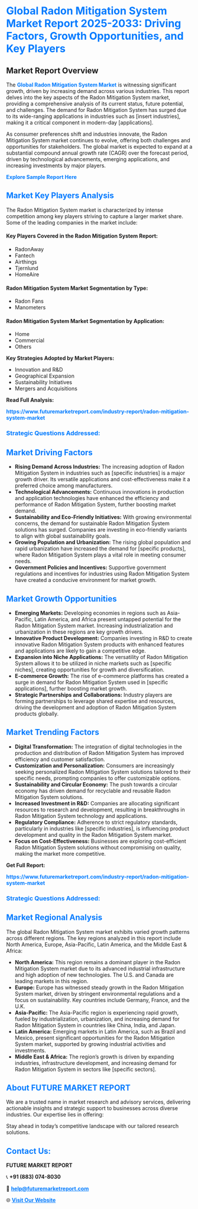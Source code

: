 <h1 style="color: #007BFF;">Global Radon Mitigation System Market Report 2025-2033: Driving Factors, Growth Opportunities, and Key Players</h1>

<section id="overview">
<h2>Market Report Overview</h2>
<p>The <a href="https://www.futuremarketreport.com/industry-report/radon-mitigation-system-market" style="color: #007BFF; text-decoration: none;"><strong>Global Radon Mitigation System Market</strong></a> is witnessing significant growth, driven by increasing demand across various industries. This report delves into the key aspects of the Radon Mitigation System market, providing a comprehensive analysis of its current status, future potential, and challenges. The demand for Radon Mitigation System has surged due to its wide-ranging applications in industries such as [insert industries], making it a critical component in modern-day [applications].</p>
<p>As consumer preferences shift and industries innovate, the Radon Mitigation System market continues to evolve, offering both challenges and opportunities for stakeholders. The global market is expected to expand at a substantial compound annual growth rate (CAGR) over the forecast period, driven by technological advancements, emerging applications, and increasing investments by major players.</p>
</section>

<section id="overview">
<p><a href="https://www.futuremarketreport.com/request-sample/reportId=59153" style="color: #007BFF; text-decoration: none;"><strong>Explore Sample Report Here</strong></a></p>
</section>

<section id="key-players">
<h2 style="color: #007BFF;">Market Key Players Analysis</h2>
<p>The Radon Mitigation System market is characterized by intense competition among key players striving to capture a larger market share. Some of the leading companies in the market include:</p>
<h4>Key Players Covered in the Radon Mitigation System Report:</h4>
<ul><li>RadonAway</li><li>Fantech</li><li>Airthings</li><li>Tjernlund</li><li>HomeAire</li></ul>
<h4>Radon Mitigation System Market Segmentation by Type:</h4>
<ul><li>Radon Fans</li><li>Manometers</li></ul>

<h4>Radon Mitigation System Market Segmentation by Application:</h4>
<ul><li>Home</li><li>Commercial</li><li>Others</li></ul>
<p><strong>Key Strategies Adopted by Market Players:</strong></p>
<ul>
<li>Innovation and R&D</li>
<li>Geographical Expansion</li>
<li>Sustainability Initiatives</li>
<li>Mergers and Acquisitions</li>
</ul>
</section>

<section>
<p><strong>Read Full Analysis: </strong></p><a href="https://www.futuremarketreport.com/industry-report/radon-mitigation-system-market" style="color: #007BFF; text-decoration: none;"><strong>https://www.futuremarketreport.com/industry-report/radon-mitigation-system-market</strong></a>
<h3 style="color: #007BFF;">Strategic Questions Addressed:</h3>
</section>

<section id="driving-factors">
<h2 style="color: #007BFF;">Market Driving Factors</h2>
<ul>
<li><strong>Rising Demand Across Industries:</strong> The increasing adoption of Radon Mitigation System in industries such as [specific industries] is a major growth driver. Its versatile applications and cost-effectiveness make it a preferred choice among manufacturers.</li>
<li><strong>Technological Advancements:</strong> Continuous innovations in production and application technologies have enhanced the efficiency and performance of Radon Mitigation System, further boosting market demand.</li>
<li><strong>Sustainability and Eco-Friendly Initiatives:</strong> With growing environmental concerns, the demand for sustainable Radon Mitigation System solutions has surged. Companies are investing in eco-friendly variants to align with global sustainability goals.</li>
<li><strong>Growing Population and Urbanization:</strong> The rising global population and rapid urbanization have increased the demand for [specific products], where Radon Mitigation System plays a vital role in meeting consumer needs.</li>
<li><strong>Government Policies and Incentives:</strong> Supportive government regulations and incentives for industries using Radon Mitigation System have created a conducive environment for market growth.</li>
</ul>
</section>

<section id="growth-opportunities">
<h2 style="color: #007BFF;">Market Growth Opportunities</h2>
<ul>
<li><strong>Emerging Markets:</strong> Developing economies in regions such as Asia-Pacific, Latin America, and Africa present untapped potential for the Radon Mitigation System market. Increasing industrialization and urbanization in these regions are key growth drivers.</li>
<li><strong>Innovative Product Development:</strong> Companies investing in R&D to create innovative Radon Mitigation System products with enhanced features and applications are likely to gain a competitive edge.</li>
<li><strong>Expansion into Niche Applications:</strong> The versatility of Radon Mitigation System allows it to be utilized in niche markets such as [specific niches], creating opportunities for growth and diversification.</li>
<li><strong>E-commerce Growth:</strong> The rise of e-commerce platforms has created a surge in demand for Radon Mitigation System used in [specific applications], further boosting market growth.</li>
<li><strong>Strategic Partnerships and Collaborations:</strong> Industry players are forming partnerships to leverage shared expertise and resources, driving the development and adoption of Radon Mitigation System products globally.</li>
</ul>
</section>

<section id="trending-factors">
<h2 style="color: #007BFF;">Market Trending Factors</h2>
<ul>
<li><strong>Digital Transformation:</strong> The integration of digital technologies in the production and distribution of Radon Mitigation System has improved efficiency and customer satisfaction.</li>
<li><strong>Customization and Personalization:</strong> Consumers are increasingly seeking personalized Radon Mitigation System solutions tailored to their specific needs, prompting companies to offer customizable options.</li>
<li><strong>Sustainability and Circular Economy:</strong> The push towards a circular economy has driven demand for recyclable and reusable Radon Mitigation System solutions.</li>
<li><strong>Increased Investment in R&D:</strong> Companies are allocating significant resources to research and development, resulting in breakthroughs in Radon Mitigation System technology and applications.</li>
<li><strong>Regulatory Compliance:</strong> Adherence to strict regulatory standards, particularly in industries like [specific industries], is influencing product development and quality in the Radon Mitigation System market.</li>
<li><strong>Focus on Cost-Effectiveness:</strong> Businesses are exploring cost-efficient Radon Mitigation System solutions without compromising on quality, making the market more competitive.</li>
</ul>
</section>

<section>
<p><strong>Get Full Report: </strong></p><a href="https://www.futuremarketreport.com/industry-report/radon-mitigation-system-market" style="color: #007BFF; text-decoration: none;"><strong>https://www.futuremarketreport.com/industry-report/radon-mitigation-system-market</strong></a>
<h3 style="color: #007BFF;">Strategic Questions Addressed:</h3>
</section>


<section id="regional-analysis">
<h2 style="color: #007BFF;">Market Regional Analysis</h2>
<p>The global Radon Mitigation System market exhibits varied growth patterns across different regions. The key regions analyzed in this report include North America, Europe, Asia-Pacific, Latin America, and the Middle East & Africa:</p>
<ul>
<li><strong>North America:</strong> This region remains a dominant player in the Radon Mitigation System market due to its advanced industrial infrastructure and high adoption of new technologies. The U.S. and Canada are leading markets in this region.</li>
<li><strong>Europe:</strong> Europe has witnessed steady growth in the Radon Mitigation System market, driven by stringent environmental regulations and a focus on sustainability. Key countries include Germany, France, and the U.K.</li>
<li><strong>Asia-Pacific:</strong> The Asia-Pacific region is experiencing rapid growth, fueled by industrialization, urbanization, and increasing demand for Radon Mitigation System in countries like China, India, and Japan.</li>
<li><strong>Latin America:</strong> Emerging markets in Latin America, such as Brazil and Mexico, present significant opportunities for the Radon Mitigation System market, supported by growing industrial activities and investments.</li>
<li><strong>Middle East & Africa:</strong> The region’s growth is driven by expanding industries, infrastructure development, and increasing demand for Radon Mitigation System in sectors like [specific sectors].</li>
</ul>
</section>

<footer>
<h2 style="color: #007BFF;">About FUTURE MARKET REPORT</h2>
<p>We are a trusted name in market research and advisory services, delivering actionable insights and strategic support to businesses across diverse industries. Our expertise lies in offering:</p>

<p>Stay ahead in today’s competitive landscape with our tailored research solutions.</p>

<h2 style="color: #007BFF;">Contact Us:</h2>
<p><strong>FUTURE MARKET REPORT</strong></p>
<p>📞 <strong>+91 (883) 074-8030</strong></p>
<p>📧 <strong><a href="mailto:help@futuremarketreport.com" style="color: #007BFF;">help@futuremarketreport.com</a></strong></p>
<p>🌐 <strong><a href="https://www.futuremarketreport.com/" style="color: #007BFF;">Visit Our Website</a></strong></p>
</footer>